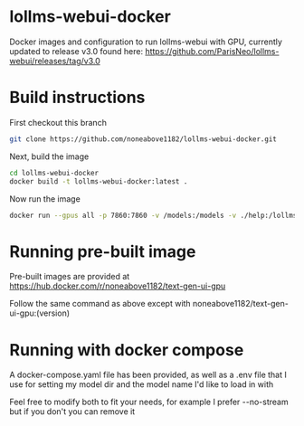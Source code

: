 # lollms-webui-docker

Docker images and configuration to run lollms-webui with GPU, currently updated to release v3.0 found here: https://github.com/ParisNeo/lollms-webui/releases/tag/v3.0

# Build instructions

First checkout this branch

```sh
git clone https://github.com/noneabove1182/lollms-webui-docker.git
```

Next, build the image

```sh
cd lollms-webui-docker
docker build -t lollms-webui-docker:latest .
```

Now run the image

```sh
docker run --gpus all -p 7860:7860 -v /models:/models -v ./help:/lollms-webui/help -v ./data:/lollms-webui/data -v ./data/.parisneo:/root/.parisneo/ -v ./configs:/lollms-webui/configs -v ./web:/lollms-webui/web lollms-webui-docker:latest python3 app.py --host 0.0.0.0 --port 9600 --db_path data/database.db
```

# Running pre-built image

Pre-built images are provided at https://hub.docker.com/r/noneabove1182/text-gen-ui-gpu

Follow the same command as above except with noneabove1182/text-gen-ui-gpu:(version)

# Running with docker compose

A docker-compose.yaml file has been provided, as well as a .env file that I use for setting my model dir and the model name I'd like to load in with

Feel free to modify both to fit your needs, for example I prefer --no-stream but if you don't you can remove it
